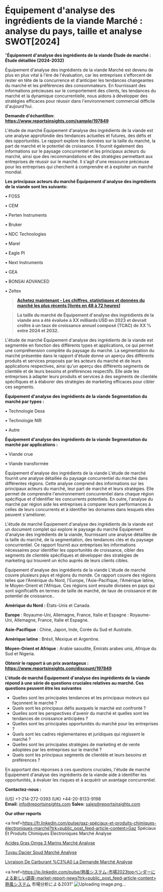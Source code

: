 # Équipement d'analyse des ingrédients de la viande Marché : analyse du pays, taille et analyse SWOT[2024]

"<strong>Équipement d'analyse des ingrédients de la viande Étude de marché : Étude détaillée (2024-2032)</strong>

Équipement d'analyse des ingrédients de la viande Marché est devenu de plus en plus vital à l'ère de l'évaluation, car les entreprises s'efforcent de rester en tête de la concurrence et d'anticiper les tendances changeantes du marché et les préférences des consommateurs. En fournissant des informations précieuses sur le comportement des clients, les tendances du marché et la dynamique concurrentielle, nous aidons à développer des stratégies efficaces pour réussir dans l'environnement commercial difficile d'aujourd'hui.

<strong>Demande d'échantillon: <a href=https://www.reportsinsights.com/sample/197849>https://www.reportsinsights.com/sample/197849</a></strong>

L'étude de marché Équipement d'analyse des ingrédients de la viande est une analyse approfondie des tendances actuelles et futures, des défis et des opportunités. Le rapport explore les données sur la taille du marché, la part de marché et le potentiel de croissance. Il fournit également des informations sur le paysage concurrentiel et les principaux acteurs du marché, ainsi que des recommandations et des stratégies permettant aux entreprises de réussir sur le marché. Il s'agit d'une ressource précieuse pour les entreprises qui cherchent à comprendre et à exploiter un marché mondial.

<strong>Les principaux acteurs du marché Équipement d'analyse des ingrédients de la viande sont les suivants:</strong>

• FOSS

• CEM

• Perten Instruments

• Bruker

• NDC Technologies

• Marel

• Eagle PI

• Next Instruments

• GEA

• BONSAI ADVANCED

• Zeltex
<blockquote><a href=https://www.reportsinsights.com/buynow/197849><span style=text-decoration: underline;><strong>Achetez maintenant - Les chiffres, statistiques et données du marché les plus récents [livrés en 48 à 72 heures]</strong></span></a></blockquote>
<blockquote><span style=text-decoration: underline;><strong>La taille du marché de Équipement d'analyse des ingrédients de la viande ans a été évaluée à XX milliards USD en 2023 et devrait croître à un taux de croissance annuel composé (TCAC) de XX % entre 2024 et 2032.</strong></span></blockquote>
L'étude de marché Équipement d'analyse des ingrédients de la viande est segmentée en fonction des différents types et applications, ce qui permet une compréhension complète du paysage du marché. La segmentation du marché présentée dans le rapport d'étude donne un aperçu des différents produits et services proposés par les acteurs du marché et de leurs applications respectives, ainsi qu'un aperçu des différents segments de clientèle et de leurs besoins et préférences respectifs. Elle aide les entreprises à adapter leurs produits et services à des segments de clientèle spécifiques et à élaborer des stratégies de marketing efficaces pour cibler ces segments.

<strong>Équipement d'analyse des ingrédients de la viande Segmentation du marché par types :</strong>

• Technologie Dexa

• Technologie NIR

• Autre

<strong>Équipement d'analyse des ingrédients de la viande Segmentation du marché par applications :</strong>

• Viande crue

• Viande transformée

Équipement d'analyse des ingrédients de la viande L'étude de marché fournit une analyse détaillée du paysage concurrentiel du marché dans différentes régions. Cette analyse comprend des informations sur les principaux acteurs du marché, leur part de marché et leurs stratégies. Elle permet de comprendre l'environnement concurrentiel dans chaque région spécifique et d'identifier les concurrents potentiels. En outre, l'analyse du marché par région aide les entreprises à comparer leurs performances à celles de leurs concurrents et à identifier les domaines dans lesquels elles peuvent s'améliorer.

L'étude de marché Équipement d'analyse des ingrédients de la viande est un document complet qui explore le paysage du marché Équipement d'analyse des ingrédients de la viande, fournissant une analyse détaillée de la taille du marché, de la segmentation, des tendances clés et du paysage concurrentiel. Ce rapport fournit aux entreprises les informations nécessaires pour identifier les opportunités de croissance, cibler des segments de clientèle spécifiques et développer des stratégies de marketing qui trouvent un écho auprès de leurs clients cibles.

Équipement d'analyse des ingrédients de la viande L'étude de marché couvre plusieurs pays et régions du monde. Ce rapport couvre des régions telles que l'Amérique du Nord, l'Europe, l'Asie-Pacifique, l'Amérique latine, le Moyen-Orient et l'Afrique. Ces régions sont ensuite divisées en pays qui sont significatifs en termes de taille de marché, de taux de croissance et de potentiel de croissance..

<strong>Amérique du Nord :</strong> États-Unis et Canada.

<strong>Europe</strong> : Royaume-Uni, Allemagne, France, Italie et Espagne : Royaume-Uni, Allemagne, France, Italie et Espagne.

<strong>Asie-Pacifique</strong> : Chine, Japon, Inde, Corée du Sud et Australie.

<strong>Amérique latine</strong> : Brésil, Mexique et Argentine.

<strong>Moyen-Orient et Afrique</strong> : Arabie saoudite, Émirats arabes unis, Afrique du Sud et Nigeria.

<strong>Obtenir le rapport à un prix avantageux : <a href=https://www.reportsinsights.com/discount/197849>https://www.reportsinsights.com/discount/197849</a></strong>

<strong>L'étude de marché Équipement d'analyse des ingrédients de la viande répond à une série de questions cruciales relatives au marché. Ces questions peuvent être les suivantes</strong>
<ul>
  <li>Quelles sont les principales tendances et les principaux moteurs qui façonnent le marché ?</li>
  <li>Quels sont les principaux défis auxquels le marché est confronté ?</li>
  <li>Quelles sont les perspectives d'avenir du marché et quelles sont les tendances de croissance anticipées ?</li>
  <li>Quelles sont les principales opportunités du marché pour les entreprises ?</li>
  <li>Quels sont les cadres réglementaires et juridiques qui régissent le marché ?</li>
  <li>Quelles sont les principales stratégies de marketing et de vente adoptées par les entreprises sur le marché ?</li>
  <li>Quels sont les principaux segments de clientèle et leurs besoins et préférences ?</li>
</ul>
En apportant des réponses à ces questions cruciales, l'étude de marché Équipement d'analyse des ingrédients de la viande aide à identifier les opportunités, à évaluer les risques et à acquérir un avantage concurrentiel.

<strong>Contactez-nous :</strong>

(US) +1-214-272-0393
(UK) +44-20-8133-9198
<strong>Email:</strong> <a>info@reportsinsights.com</a>
<strong>Sales:</strong> <a>sales@reportsinsights.com</a>

<strong>Our other reports</strong>

<a href=https://fr.linkedin.com/pulse/gaz-spéciaux-et-produits-chimiques-électroniques-marché?trk=public_post_feed-article-content>Gaz Spéciaux Et Produits Chimiques Électroniques Marché Analyse</a>

<a href=https://www.linkedin.com/pulse/acides-gras-om%C3%A9ga-3-marins-march%C3%A9-tendance-pzw2f/>Acides Gras Omga 3 Marins Marché Analyse</a>

<a href=https://www.linkedin.com/pulse/tuyau-dacier-soud%C3%A9-march%C3%A9-secteurs-de-croissance-qxdxf/>Tuyau Dacier Soud Marché Analyse</a>

<a href=https://www.linkedin.com/pulse/livraison-de-carburant-%C3%A0-la-demande-march%C3%A9-4p6bc/>Livraison De Carburant %C3%A0 La Demande Marché Analyse</a>

<a href=https://jp.linkedin.com/pulse/熱風システム-市場2023topベンダーによる新しい調査-market-report-news?trk=public_post_feed-article-content>熱風システム 市場分析による2031</a>"
![Uploading image.png…]()
